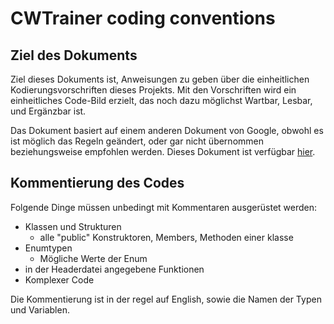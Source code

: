 # CWTrainer coding conventions
## Ziel des Dokuments
Ziel dieses Dokuments ist, Anweisungen zu geben über die einheitlichen Kodierungsvorschriften dieses Projekts. Mit den Vorschriften wird ein einheitliches Code-Bild erzielt, das noch dazu möglichst Wartbar, Lesbar, und Ergänzbar ist. 

Das Dokument basiert auf einem anderen Dokument von Google, obwohl es ist möglich das Regeln geändert, oder gar nicht übernommen beziehungsweise empfohlen werden. Dieses Dokument ist verfügbar [hier](https://google.github.io/styleguide/cppguide.html).

## Kommentierung des Codes
Folgende Dinge müssen unbedingt mit Kommentaren ausgerüstet werden:
- Klassen und Strukturen
    - alle "public" Konstruktoren, Members, Methoden einer klasse
- Enumtypen
    - Mögliche Werte der Enum
- in der Headerdatei angegebene Funktionen
- Komplexer Code

Die Kommentierung ist in der regel auf English, sowie die Namen der Typen und Variablen.


